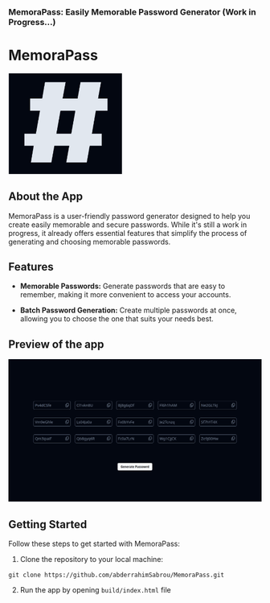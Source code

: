 ### MemoraPass: Easily Memorable Password Generator (Work in Progress...)

# MemoraPass

<img src="./images/memorapass-logo.png" widtd="200px" height="200px">

## About the App

MemoraPass is a user-friendly password generator designed to help you create easily memorable and secure passwords. While it's still a work in progress, it already offers essential features that simplify the process of generating and choosing memorable passwords.

## Features

- **Memorable Passwords:** Generate passwords that are easy to remember, making it more convenient to access your accounts.

- **Batch Password Generation:** Create multiple passwords at once, allowing you to choose the one that suits your needs best.

## Preview of the app

![preview](./images/app.png)

## Getting Started

Follow these steps to get started with MemoraPass:

1. Clone the repository to your local machine:

```shell
git clone https://github.com/abderrahimSabrou/MemoraPass.git

```

2. Run the app by opening `build/index.html` file
